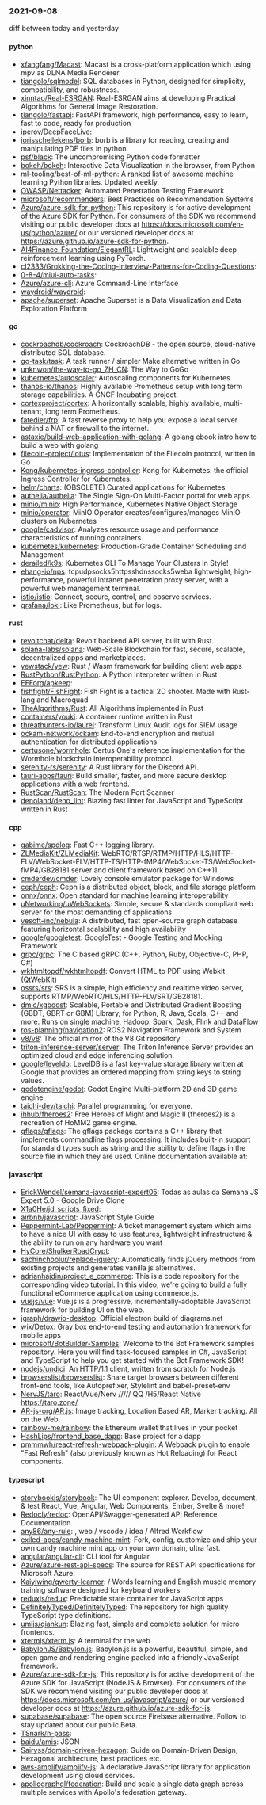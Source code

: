 ### 2021-09-08
diff between today and yesterday

#### python
* [xfangfang/Macast](https://github.com/xfangfang/Macast): Macast is a cross-platform application which using mpv as DLNA Media Renderer.
* [tiangolo/sqlmodel](https://github.com/tiangolo/sqlmodel): SQL databases in Python, designed for simplicity, compatibility, and robustness.
* [xinntao/Real-ESRGAN](https://github.com/xinntao/Real-ESRGAN): Real-ESRGAN aims at developing Practical Algorithms for General Image Restoration.
* [tiangolo/fastapi](https://github.com/tiangolo/fastapi): FastAPI framework, high performance, easy to learn, fast to code, ready for production
* [iperov/DeepFaceLive](https://github.com/iperov/DeepFaceLive): 
* [jorisschellekens/borb](https://github.com/jorisschellekens/borb): borb is a library for reading, creating and manipulating PDF files in python.
* [psf/black](https://github.com/psf/black): The uncompromising Python code formatter
* [bokeh/bokeh](https://github.com/bokeh/bokeh): Interactive Data Visualization in the browser, from Python
* [ml-tooling/best-of-ml-python](https://github.com/ml-tooling/best-of-ml-python):  A ranked list of awesome machine learning Python libraries. Updated weekly.
* [OWASP/Nettacker](https://github.com/OWASP/Nettacker): Automated Penetration Testing Framework
* [microsoft/recommenders](https://github.com/microsoft/recommenders): Best Practices on Recommendation Systems
* [Azure/azure-sdk-for-python](https://github.com/Azure/azure-sdk-for-python): This repository is for active development of the Azure SDK for Python. For consumers of the SDK we recommend visiting our public developer docs at https://docs.microsoft.com/en-us/python/azure/ or our versioned developer docs at https://azure.github.io/azure-sdk-for-python.
* [AI4Finance-Foundation/ElegantRL](https://github.com/AI4Finance-Foundation/ElegantRL): Lightweight and scalable deep reinforcement learning using PyTorch. 
* [cl2333/Grokking-the-Coding-Interview-Patterns-for-Coding-Questions](https://github.com/cl2333/Grokking-the-Coding-Interview-Patterns-for-Coding-Questions): 
* [0-8-4/miui-auto-tasks](https://github.com/0-8-4/miui-auto-tasks): 
* [Azure/azure-cli](https://github.com/Azure/azure-cli): Azure Command-Line Interface
* [waydroid/waydroid](https://github.com/waydroid/waydroid): 
* [apache/superset](https://github.com/apache/superset): Apache Superset is a Data Visualization and Data Exploration Platform

#### go
* [cockroachdb/cockroach](https://github.com/cockroachdb/cockroach): CockroachDB - the open source, cloud-native distributed SQL database.
* [go-task/task](https://github.com/go-task/task): A task runner / simpler Make alternative written in Go
* [unknwon/the-way-to-go_ZH_CN](https://github.com/unknwon/the-way-to-go_ZH_CN): The Way to GoGo 
* [kubernetes/autoscaler](https://github.com/kubernetes/autoscaler): Autoscaling components for Kubernetes
* [thanos-io/thanos](https://github.com/thanos-io/thanos): Highly available Prometheus setup with long term storage capabilities. A CNCF Incubating project.
* [cortexproject/cortex](https://github.com/cortexproject/cortex): A horizontally scalable, highly available, multi-tenant, long term Prometheus.
* [fatedier/frp](https://github.com/fatedier/frp): A fast reverse proxy to help you expose a local server behind a NAT or firewall to the internet.
* [astaxie/build-web-application-with-golang](https://github.com/astaxie/build-web-application-with-golang): A golang ebook intro how to build a web with golang
* [filecoin-project/lotus](https://github.com/filecoin-project/lotus): Implementation of the Filecoin protocol, written in Go
* [Kong/kubernetes-ingress-controller](https://github.com/Kong/kubernetes-ingress-controller):  Kong for Kubernetes: the official Ingress Controller for Kubernetes.
* [helm/charts](https://github.com/helm/charts): (OBSOLETE) Curated applications for Kubernetes
* [authelia/authelia](https://github.com/authelia/authelia): The Single Sign-On Multi-Factor portal for web apps
* [minio/minio](https://github.com/minio/minio): High Performance, Kubernetes Native Object Storage
* [minio/operator](https://github.com/minio/operator): MinIO Operator creates/configures/manages MinIO clusters on Kubernetes
* [google/cadvisor](https://github.com/google/cadvisor): Analyzes resource usage and performance characteristics of running containers.
* [kubernetes/kubernetes](https://github.com/kubernetes/kubernetes): Production-Grade Container Scheduling and Management
* [derailed/k9s](https://github.com/derailed/k9s):  Kubernetes CLI To Manage Your Clusters In Style!
* [ehang-io/nps](https://github.com/ehang-io/nps): tcpudpsocks5httpsshdnssocks5weba lightweight, high-performance, powerful intranet penetration proxy server, with a powerful web management terminal.
* [istio/istio](https://github.com/istio/istio): Connect, secure, control, and observe services.
* [grafana/loki](https://github.com/grafana/loki): Like Prometheus, but for logs.

#### rust
* [revoltchat/delta](https://github.com/revoltchat/delta): Revolt backend API server, built with Rust.
* [solana-labs/solana](https://github.com/solana-labs/solana): Web-Scale Blockchain for fast, secure, scalable, decentralized apps and marketplaces.
* [yewstack/yew](https://github.com/yewstack/yew): Rust / Wasm framework for building client web apps
* [RustPython/RustPython](https://github.com/RustPython/RustPython): A Python Interpreter written in Rust
* [EFForg/apkeep](https://github.com/EFForg/apkeep): 
* [fishfight/FishFight](https://github.com/fishfight/FishFight): Fish Fight is a tactical 2D shooter. Made with Rust-lang and Macroquad 
* [TheAlgorithms/Rust](https://github.com/TheAlgorithms/Rust): All Algorithms implemented in Rust
* [containers/youki](https://github.com/containers/youki): A container runtime written in Rust
* [threathunters-io/laurel](https://github.com/threathunters-io/laurel): Transform Linux Audit logs for SIEM usage
* [ockam-network/ockam](https://github.com/ockam-network/ockam): End-to-end encryption and mutual authentication for distributed applications.
* [certusone/wormhole](https://github.com/certusone/wormhole): Certus One's reference implementation for the Wormhole blockchain interoperability protocol.
* [serenity-rs/serenity](https://github.com/serenity-rs/serenity): A Rust library for the Discord API.
* [tauri-apps/tauri](https://github.com/tauri-apps/tauri): Build smaller, faster, and more secure desktop applications with a web frontend.
* [RustScan/RustScan](https://github.com/RustScan/RustScan):  The Modern Port Scanner 
* [denoland/deno_lint](https://github.com/denoland/deno_lint): Blazing fast linter for JavaScript and TypeScript written in Rust

#### cpp
* [gabime/spdlog](https://github.com/gabime/spdlog): Fast C++ logging library.
* [ZLMediaKit/ZLMediaKit](https://github.com/ZLMediaKit/ZLMediaKit): WebRTC/RTSP/RTMP/HTTP/HLS/HTTP-FLV/WebSocket-FLV/HTTP-TS/HTTP-fMP4/WebSocket-TS/WebSocket-fMP4/GB28181 server and client framework based on C++11
* [cmderdev/cmder](https://github.com/cmderdev/cmder): Lovely console emulator package for Windows
* [ceph/ceph](https://github.com/ceph/ceph): Ceph is a distributed object, block, and file storage platform
* [onnx/onnx](https://github.com/onnx/onnx): Open standard for machine learning interoperability
* [uNetworking/uWebSockets](https://github.com/uNetworking/uWebSockets): Simple, secure & standards compliant web server for the most demanding of applications
* [vesoft-inc/nebula](https://github.com/vesoft-inc/nebula): A distributed, fast open-source graph database featuring horizontal scalability and high availability
* [google/googletest](https://github.com/google/googletest): GoogleTest - Google Testing and Mocking Framework
* [grpc/grpc](https://github.com/grpc/grpc): The C based gRPC (C++, Python, Ruby, Objective-C, PHP, C#)
* [wkhtmltopdf/wkhtmltopdf](https://github.com/wkhtmltopdf/wkhtmltopdf): Convert HTML to PDF using Webkit (QtWebKit)
* [ossrs/srs](https://github.com/ossrs/srs): SRS is a simple, high efficiency and realtime video server, supports RTMP/WebRTC/HLS/HTTP-FLV/SRT/GB28181.
* [dmlc/xgboost](https://github.com/dmlc/xgboost): Scalable, Portable and Distributed Gradient Boosting (GBDT, GBRT or GBM) Library, for Python, R, Java, Scala, C++ and more. Runs on single machine, Hadoop, Spark, Dask, Flink and DataFlow
* [ros-planning/navigation2](https://github.com/ros-planning/navigation2): ROS2 Navigation Framework and System
* [v8/v8](https://github.com/v8/v8): The official mirror of the V8 Git repository
* [triton-inference-server/server](https://github.com/triton-inference-server/server): The Triton Inference Server provides an optimized cloud and edge inferencing solution.
* [google/leveldb](https://github.com/google/leveldb): LevelDB is a fast key-value storage library written at Google that provides an ordered mapping from string keys to string values.
* [godotengine/godot](https://github.com/godotengine/godot): Godot Engine  Multi-platform 2D and 3D game engine
* [taichi-dev/taichi](https://github.com/taichi-dev/taichi): Parallel programming for everyone.
* [ihhub/fheroes2](https://github.com/ihhub/fheroes2): Free Heroes of Might and Magic II (fheroes2) is a recreation of HoMM2 game engine.
* [gflags/gflags](https://github.com/gflags/gflags): The gflags package contains a C++ library that implements commandline flags processing. It includes built-in support for standard types such as string and the ability to define flags in the source file in which they are used. Online documentation available at:

#### javascript
* [ErickWendel/semana-javascript-expert05](https://github.com/ErickWendel/semana-javascript-expert05): Todas as aulas da Semana JS Expert 5.0 - Google Drive Clone
* [X1a0He/jd_scripts_fixed](https://github.com/X1a0He/jd_scripts_fixed): 
* [airbnb/javascript](https://github.com/airbnb/javascript): JavaScript Style Guide
* [Peppermint-Lab/Peppermint](https://github.com/Peppermint-Lab/Peppermint): A ticket management system which aims to have a nice UI with easy to use features, lightweight infrastructure & the ability to run on any hardware you want 
* [HyCore/ShulkerRoadCrypt](https://github.com/HyCore/ShulkerRoadCrypt): 
* [sachinchoolur/replace-jquery](https://github.com/sachinchoolur/replace-jquery): Automatically finds jQuery methods from existing projects and generates vanilla js alternatives.
* [adrianhajdin/project_e_commerce](https://github.com/adrianhajdin/project_e_commerce): This is a code repository for the corresponding video tutorial. In this video, we're going to build a fully functional eCommerce application using commerce.js.
* [vuejs/vue](https://github.com/vuejs/vue):  Vue.js is a progressive, incrementally-adoptable JavaScript framework for building UI on the web.
* [jgraph/drawio-desktop](https://github.com/jgraph/drawio-desktop): Official electron build of diagrams.net
* [wix/Detox](https://github.com/wix/Detox): Gray box end-to-end testing and automation framework for mobile apps
* [microsoft/BotBuilder-Samples](https://github.com/microsoft/BotBuilder-Samples): Welcome to the Bot Framework samples repository. Here you will find task-focused samples in C#, JavaScript and TypeScript to help you get started with the Bot Framework SDK!
* [nodejs/undici](https://github.com/nodejs/undici): An HTTP/1.1 client, written from scratch for Node.js
* [browserslist/browserslist](https://github.com/browserslist/browserslist):  Share target browsers between different front-end tools, like Autoprefixer, Stylelint and babel-preset-env
* [NervJS/taro](https://github.com/NervJS/taro):  React/Vue/Nerv ///// QQ /H5/React Native  https://taro.zone/
* [AR-js-org/AR.js](https://github.com/AR-js-org/AR.js): Image tracking, Location Based AR, Marker tracking. All on the Web.
* [rainbow-me/rainbow](https://github.com/rainbow-me/rainbow):  the Ethereum wallet that lives in your pocket
* [HashLips/frontend_base_dapp](https://github.com/HashLips/frontend_base_dapp): Base project for a dapp
* [pmmmwh/react-refresh-webpack-plugin](https://github.com/pmmmwh/react-refresh-webpack-plugin): A Webpack plugin to enable "Fast Refresh" (also previously known as Hot Reloading) for React components.

#### typescript
* [storybookjs/storybook](https://github.com/storybookjs/storybook):  The UI component explorer. Develop, document, & test React, Vue, Angular, Web Components, Ember, Svelte & more!
* [Redocly/redoc](https://github.com/Redocly/redoc):  OpenAPI/Swagger-generated API Reference Documentation
* [any86/any-rule](https://github.com/any86/any-rule):  , web / vscode / idea / Alfred Workflow
* [exiled-apes/candy-machine-mint](https://github.com/exiled-apes/candy-machine-mint): Fork, config, customize and ship your own candy machine mint app on your own domain, ultra fast.
* [angular/angular-cli](https://github.com/angular/angular-cli): CLI tool for Angular
* [Azure/azure-rest-api-specs](https://github.com/Azure/azure-rest-api-specs): The source for REST API specifications for Microsoft Azure.
* [Kaiyiwing/qwerty-learner](https://github.com/Kaiyiwing/qwerty-learner):  / Words learning and English muscle memory training software designed for keyboard workers
* [reduxjs/redux](https://github.com/reduxjs/redux): Predictable state container for JavaScript apps
* [DefinitelyTyped/DefinitelyTyped](https://github.com/DefinitelyTyped/DefinitelyTyped): The repository for high quality TypeScript type definitions.
* [umijs/qiankun](https://github.com/umijs/qiankun):   Blazing fast, simple and complete solution for micro frontends.
* [xtermjs/xterm.js](https://github.com/xtermjs/xterm.js): A terminal for the web
* [BabylonJS/Babylon.js](https://github.com/BabylonJS/Babylon.js): Babylon.js is a powerful, beautiful, simple, and open game and rendering engine packed into a friendly JavaScript framework.
* [Azure/azure-sdk-for-js](https://github.com/Azure/azure-sdk-for-js): This repository is for active development of the Azure SDK for JavaScript (NodeJS & Browser). For consumers of the SDK we recommend visiting our public developer docs at https://docs.microsoft.com/en-us/javascript/azure/ or our versioned developer docs at https://azure.github.io/azure-sdk-for-js.
* [supabase/supabase](https://github.com/supabase/supabase): The open source Firebase alternative. Follow to stay updated about our public Beta.
* [TSnark/n-pass](https://github.com/TSnark/n-pass): 
* [baidu/amis](https://github.com/baidu/amis):  JSON 
* [Sairyss/domain-driven-hexagon](https://github.com/Sairyss/domain-driven-hexagon): Guide on Domain-Driven Design, Hexagonal architecture, best practices etc.
* [aws-amplify/amplify-js](https://github.com/aws-amplify/amplify-js): A declarative JavaScript library for application development using cloud services.
* [apollographql/federation](https://github.com/apollographql/federation):  Build and scale a single data graph across multiple services with Apollo's federation gateway.
